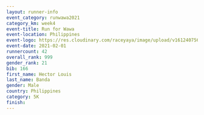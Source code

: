 ```yaml
--- 
layout: runner-info 
event_category: runwawa2021 
category_km: week4 
event-title: Run for Wawa 
event-location: Philippines 
event-logo: https://res.cloudinary.com/raceyaya/image/upload/v1612407562/logo/2021/i-ran-wawa-logo_syijlo.jpg 
event-date: 2021-02-01 
runnercount: 42
overall_rank: 999
gender_rank: 21
bib: 166
first_name: Hector Louis
last_name: Banda
gender: Male
country: Philippines
category: 5K
finish: 
--- 
```

